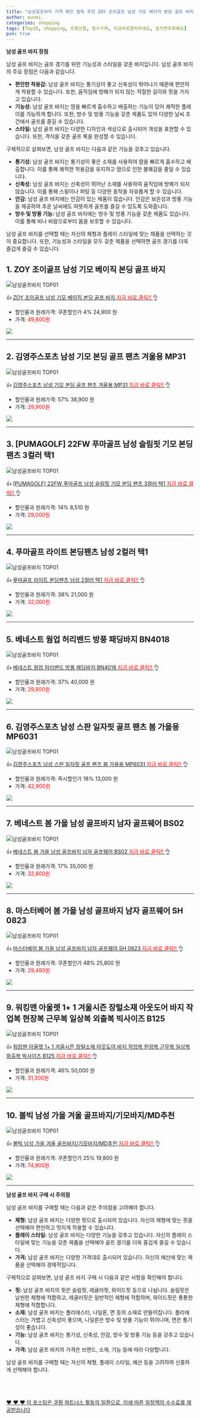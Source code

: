 ```yaml
---
title: "남성골프바지 가격 확인 필독 추천 ZOY 조이골프 남성 기모 베이직 본딩 골프 바지 비교 장점 구매가이드"
author: eunmi.
categories: shopping
tags: [Top10, shopping, 유행상품, 필수구매, 지금바로클릭하세요, 놓치면후회해요]
pin: true
---
```

**남성 골프 바지 장점**

남성 골프 바지는 골프 경기를 위한 기능성과 스타일을 갖춘 바지입니다. 남성 골프 바지의 주요 장점은 다음과 같습니다.

* **편안한 착용감:** 남성 골프 바지는 통기성이 좋고 신축성이 뛰어나기 때문에 편안하게 착용할 수 있습니다. 또한, 움직임에 방해가 되지 않는 적절한 길이와 핏을 가지고 있습니다.
* **기능성:** 남성 골프 바지는 땀을 빠르게 흡수하고 배출하는 기능이 있어 쾌적한 플레이를 가능하게 합니다. 또한, 방수 및 방풍 기능을 갖춘 제품도 있어 다양한 날씨 조건에서 골프를 즐길 수 있습니다.
* **스타일:** 남성 골프 바지는 다양한 디자인과 색상으로 출시되어 개성을 표현할 수 있습니다. 또한, 격식을 갖춘 골프 룩을 완성할 수 있습니다.

구체적으로 살펴보면, 남성 골프 바지는 다음과 같은 기능을 갖추고 있습니다.

* **통기성:** 남성 골프 바지는 통기성이 좋은 소재를 사용하여 땀을 빠르게 흡수하고 배출합니다. 이를 통해 쾌적한 착용감을 유지하고 땀으로 인한 불쾌감을 줄일 수 있습니다.
* **신축성:** 남성 골프 바지는 신축성이 뛰어난 소재를 사용하여 움직임에 방해가 되지 않습니다. 이를 통해 스윙이나 퍼팅 등 다양한 동작을 자유롭게 할 수 있습니다.
* **안감:** 남성 골프 바지에는 안감이 있는 제품이 많습니다. 안감은 보온성과 방풍 기능을 제공하여 추운 날씨에도 따뜻하게 골프를 즐길 수 있도록 도와줍니다.
* **방수 및 방풍 기능:** 남성 골프 바지에는 방수 및 방풍 기능을 갖춘 제품도 있습니다. 이를 통해 비나 바람으로부터 몸을 보호할 수 있습니다.

남성 골프 바지를 선택할 때는 자신의 체형과 플레이 스타일에 맞는 제품을 선택하는 것이 중요합니다. 또한, 기능성과 스타일을 모두 갖춘 제품을 선택하면 골프 경기를 더욱 즐겁게 즐길 수 있습니다.

   

## 1. ZOY 조이골프 남성 기모 베이직 본딩 골프 바지

![남성골프바지 TOP01](https://thumbnail9.coupangcdn.com/thumbnails/remote/230x230ex/image/vendor_inventory/8c1d/69e6657f4af5e91984353ea7ffb4de6e2f7289d9bca0d6b9fe6296af01a3.png)


👍 [ZOY 조이골프 남성 기모 베이직 본딩 골프 바지 <font color=red> 지금 바로 클릭!! </font> ](https://link.coupang.com/re/AFFSDP?lptag=AF3617701&subid=GithubCoopas&pageKey=7589555132&traceid=V0-153&itemId=20052682341&vendorItemId=87148873273) 👌 


- 할인율과 원래가격: 쿠폰할인가 4%  24,900   원
- 가격: <span style='color:red'>49,800원</span>

[![](/discount_price.png)](https://link.coupang.com/re/AFFSDP?lptag=AF3617701&subid=GithubCoopas&pageKey=7589555132&traceid=V0-153&itemId=20052682341&vendorItemId=87148873273)

---


   

## 2. 김영주스포츠 남성 기모 본딩 골프 팬츠 겨울용 MP31

![남성골프바지 TOP01](https://thumbnail10.coupangcdn.com/thumbnails/remote/230x230ex/image/vendor_inventory/cbc0/11446083f9496d2282da60ec420039033585145c7cffcc2f83c419be5dde.jpg)


👍 [김영주스포츠 남성 기모 본딩 골프 팬츠 겨울용 MP31 <font color=red> 지금 바로 클릭!! </font> ](https://link.coupang.com/re/AFFSDP?lptag=AF3617701&subid=GithubCoopas&pageKey=6865830848&traceid=V0-153&itemId=16409982378&vendorItemId=83601022529) 👌 


- 할인율과 원래가격: 57%  38,900   원
- 가격: <span style='color:red'>29,900원</span>

[![](/discount_price.png)](https://link.coupang.com/re/AFFSDP?lptag=AF3617701&subid=GithubCoopas&pageKey=6865830848&traceid=V0-153&itemId=16409982378&vendorItemId=83601022529)

---


   

## 3. [PUMAGOLF] 22FW 푸마골프 남성 슬림핏 기모 본딩 팬츠 3컬러 택1

![남성골프바지 TOP01](https://thumbnail10.coupangcdn.com/thumbnails/remote/230x230ex/image/vendor_inventory/109d/6c853da80f80b9109afe4dff49a0f1fbfd1ce4af8a74a6234e4b1f4aa81d.jpg)


👍 [[PUMAGOLF] 22FW 푸마골프 남성 슬림핏 기모 본딩 팬츠 3컬러 택1 <font color=red> 지금 바로 클릭!! </font> ](https://link.coupang.com/re/AFFSDP?lptag=AF3617701&subid=GithubCoopas&pageKey=6790668588&traceid=V0-153&itemId=15997570234&vendorItemId=83203138221) 👌 


- 할인율과 원래가격: 14%  8,510   원
- 가격: <span style='color:red'>29,000원</span>

[![](/discount_price.png)](https://link.coupang.com/re/AFFSDP?lptag=AF3617701&subid=GithubCoopas&pageKey=6790668588&traceid=V0-153&itemId=15997570234&vendorItemId=83203138221)

---


   

## 4. 푸마골프 라이트 본딩팬츠 남성 2컬러 택1

![남성골프바지 TOP01](https://thumbnail7.coupangcdn.com/thumbnails/remote/230x230ex/image/vendor_inventory/c7b9/410d1198b370743134a2a9f1f31c5b430ba887d5ff6e6d747225e5284d49.jpg)


👍 [푸마골프 라이트 본딩팬츠 남성 2컬러 택1 <font color=red> 지금 바로 클릭!! </font> ](https://link.coupang.com/re/AFFSDP?lptag=AF3617701&subid=GithubCoopas&pageKey=7564134726&traceid=V0-153&itemId=19934687317&vendorItemId=87034150231) 👌 


- 할인율과 원래가격: 38%  21,000   원
- 가격: <span style='color:red'>32,000원</span>

[![](/discount_price.png)](https://link.coupang.com/re/AFFSDP?lptag=AF3617701&subid=GithubCoopas&pageKey=7564134726&traceid=V0-153&itemId=19934687317&vendorItemId=87034150231)

---


   

## 5. 베네스트 웜업 허리밴드 방풍 패딩바지 BN4018

![남성골프바지 TOP01](https://thumbnail8.coupangcdn.com/thumbnails/remote/230x230ex/image/vendor_inventory/06f9/d61d7db752f9729f03fa373188123a62fdd22ad9cb9b763bf1d280640862.jpg)


👍 [베네스트 웜업 허리밴드 방풍 패딩바지 BN4018 <font color=red> 지금 바로 클릭!! </font> ](https://link.coupang.com/re/AFFSDP?lptag=AF3617701&subid=GithubCoopas&pageKey=1071987875&traceid=V0-153&itemId=2020560428&vendorItemId=70020255136) 👌 


- 할인율과 원래가격: 37%  40,000   원
- 가격: <span style='color:red'>29,800원</span>

[![](/discount_price.png)](https://link.coupang.com/re/AFFSDP?lptag=AF3617701&subid=GithubCoopas&pageKey=1071987875&traceid=V0-153&itemId=2020560428&vendorItemId=70020255136)

---


   

## 6. 김영주스포츠 남성 스판 일자핏 골프 팬츠 봄 가을용 MP6031

![남성골프바지 TOP01](https://thumbnail9.coupangcdn.com/thumbnails/remote/230x230ex/image/vendor_inventory/bc2a/9b4a48cc309dbafa608b7f6dc3964b8c6b70d7fa30f576a106b36f098f65.jpg)


👍 [김영주스포츠 남성 스판 일자핏 골프 팬츠 봄 가을용 MP6031 <font color=red> 지금 바로 클릭!! </font> ](https://link.coupang.com/re/AFFSDP?lptag=AF3617701&subid=GithubCoopas&pageKey=6760688708&traceid=V0-153&itemId=17946092100&vendorItemId=85201226752) 👌 


- 할인율과 원래가격: 즉시할인가 18%  13,000   원
- 가격: <span style='color:red'>42,900원</span>

[![](/discount_price.png)](https://link.coupang.com/re/AFFSDP?lptag=AF3617701&subid=GithubCoopas&pageKey=6760688708&traceid=V0-153&itemId=17946092100&vendorItemId=85201226752)

---


   

## 7. 베네스트 봄 가을 남성 골프바지 남자 골프웨어 BS02

![남성골프바지 TOP01](https://thumbnail6.coupangcdn.com/thumbnails/remote/230x230ex/image/vendor_inventory/1599/6afe98cc2cd5a0bcda5360921aab9e6fc88e84dcfaa34c8efefb3fc13779.jpg)


👍 [베네스트 봄 가을 남성 골프바지 남자 골프웨어 BS02 <font color=red> 지금 바로 클릭!! </font> ](https://link.coupang.com/re/AFFSDP?lptag=AF3617701&subid=GithubCoopas&pageKey=7550847307&traceid=V0-153&itemId=19871139269&vendorItemId=86971858722) 👌 


- 할인율과 원래가격: 17%  35,000   원
- 가격: <span style='color:red'>32,800원</span>

[![](/discount_price.png)](https://link.coupang.com/re/AFFSDP?lptag=AF3617701&subid=GithubCoopas&pageKey=7550847307&traceid=V0-153&itemId=19871139269&vendorItemId=86971858722)

---


   

## 8. 마스터베어 봄 가을 남성 골프바지 남자 골프웨어 SH 0823

![남성골프바지 TOP01](https://thumbnail9.coupangcdn.com/thumbnails/remote/230x230ex/image/vendor_inventory/01b6/5dc7fe77dfde8546ec2f0c92bba05867bacf9d15ab932cee7fcd7922c25c.jpg)


👍 [마스터베어 봄 가을 남성 골프바지 남자 골프웨어 SH 0823 <font color=red> 지금 바로 클릭!! </font> ](https://link.coupang.com/re/AFFSDP?lptag=AF3617701&subid=GithubCoopas&pageKey=6055458749&traceid=V0-153&itemId=11113953862&vendorItemId=82803460235) 👌 


- 할인율과 원래가격: 쿠폰할인가 48%  25,800   원
- 가격: <span style='color:red'>29,480원</span>

[![](/discount_price.png)](https://link.coupang.com/re/AFFSDP?lptag=AF3617701&subid=GithubCoopas&pageKey=6055458749&traceid=V0-153&itemId=11113953862&vendorItemId=82803460235)

---


   

## 9. 워킹맨 아울렛 1+ 1 겨울시즌 장털소재 아웃도어 바지 작업복 현장복 근무복 일상복 외출복 빅사이즈 B125

![남성골프바지 TOP01](https://thumbnail9.coupangcdn.com/thumbnails/remote/230x230ex/image/vendor_inventory/37ac/f38dfae4c3e709e208005e62ee4aa122f7b33cc0610503c3dca470e0a35b.jpg)


👍 [워킹맨 아울렛 1+ 1 겨울시즌 장털소재 아웃도어 바지 작업복 현장복 근무복 일상복 외출복 빅사이즈 B125 <font color=red> 지금 바로 클릭!! </font> ](https://link.coupang.com/re/AFFSDP?lptag=AF3617701&subid=GithubCoopas&pageKey=7199124060&traceid=V0-153&itemId=18192892010&vendorItemId=81705580516) 👌 


- 할인율과 원래가격: 46%  50,000   원
- 가격: <span style='color:red'>31,300원</span>

[![](/discount_price.png)](https://link.coupang.com/re/AFFSDP?lptag=AF3617701&subid=GithubCoopas&pageKey=7199124060&traceid=V0-153&itemId=18192892010&vendorItemId=81705580516)

---


   

## 10. 볼빅 남성 가을 겨울 골프바지/기모바지/MD추천

![남성골프바지 TOP01](https://thumbnail6.coupangcdn.com/thumbnails/remote/230x230ex/image/vendor_inventory/6ce8/47ff900878d28435b284342ee4323e0add1dfc8b6c297335daf33aca93c9.jpg)


👍 [볼빅 남성 가을 겨울 골프바지/기모바지/MD추천 <font color=red> 지금 바로 클릭!! </font> ](https://link.coupang.com/re/AFFSDP?lptag=AF3617701&subid=GithubCoopas&pageKey=7644593503&traceid=V0-153&itemId=20323455109&vendorItemId=87408816814) 👌 


- 할인율과 원래가격: 쿠폰할인가 25%  19,800   원
- 가격: <span style='color:red'>74,900원</span>

[![](/discount_price.png)](https://link.coupang.com/re/AFFSDP?lptag=AF3617701&subid=GithubCoopas&pageKey=7644593503&traceid=V0-153&itemId=20323455109&vendorItemId=87408816814)

---
**남성 골프 바지 구매 시 주의점**

남성 골프 바지를 구매할 때는 다음과 같은 주의점을 고려해야 합니다.

* **체형:** 남성 골프 바지는 다양한 핏으로 출시되어 있습니다. 자신의 체형에 맞는 핏을 선택해야 편안하고 멋지게 착용할 수 있습니다.
* **플레이 스타일:** 남성 골프 바지는 다양한 기능을 갖추고 있습니다. 자신의 플레이 스타일에 맞는 기능을 갖춘 제품을 선택해야 골프 경기를 더욱 즐겁게 즐길 수 있습니다.
* **가격:** 남성 골프 바지는 다양한 가격대로 출시되어 있습니다. 자신의 예산에 맞는 제품을 선택해야 경제적입니다.

구체적으로 살펴보면, 남성 골프 바지 구매 시 다음과 같은 사항을 확인해야 합니다.

* **핏:** 남성 골프 바지의 핏은 슬림핏, 레귤러핏, 와이드핏 등으로 나뉩니다. 슬림핏은 날씬한 체형에 적합하고, 레귤러핏은 일반적인 체형에 적합하며, 와이드핏은 통통한 체형에 적합합니다.
* **소재:** 남성 골프 바지는 폴리에스터, 나일론, 면 등의 소재로 만들어집니다. 폴리에스터는 가볍고 신축성이 좋으며, 나일론은 방수 및 방풍 기능이 뛰어나며, 면은 통기성이 좋습니다.
* **기능:** 남성 골프 바지는 통기성, 신축성, 안감, 방수 및 방풍 기능 등을 갖추고 있습니다.
* **가격:** 남성 골프 바지의 가격은 브랜드, 소재, 기능 등에 따라 다양합니다.

남성 골프 바지를 구매할 때는 자신의 체형, 플레이 스타일, 예산 등을 고려하여 신중하게 선택해야 합니다.<br><br><br><br><br> [ ❤ ❤ ❤ 이 포스팅은 쿠팡 파트너스 활동의 일환으로, 이에 따른 일정액의 수수료를 제공받습니다](https://link.coupang.com/a/bcEFyh)